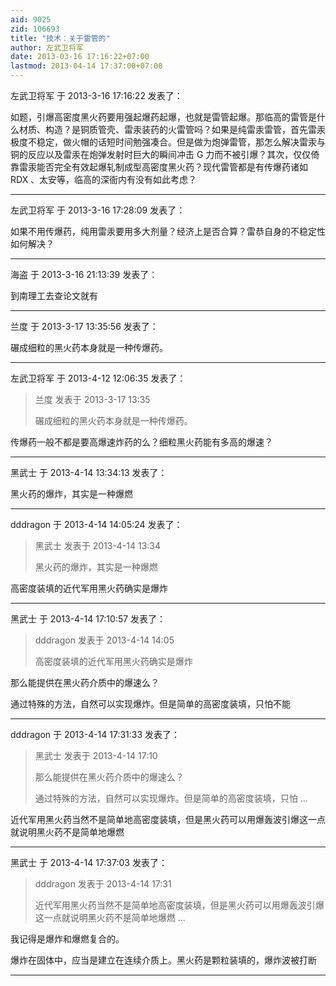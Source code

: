 ```yaml
---
aid: 9025
zid: 106693
title: "技术：关于雷管的"
author: 左武卫将军
date: 2013-03-16 17:16:22+07:00
lastmod: 2013-04-14 17:37:00+07:00
---
```


左武卫将军 于 2013-3-16 17:16:22 发表了：

如题，引爆高密度黑火药要用强起爆药起爆，也就是雷管起爆。那临高的雷管是什么材质、构造？是铜质管壳、雷汞装药的火雷管吗？如果是纯雷汞雷管，首先雷汞极度不稳定，做火帽的话短时间勉强凑合。但是做为炮弹雷管，那怎么解决雷汞与铜的反应以及雷汞在炮弹发射时巨大的瞬间冲击 G 力而不被引爆？其次，仅仅倚靠雷汞能否完全有效起爆轧制成型高密度黑火药？现代雷管都是有传爆药诸如 RDX 、太安等，临高的深衙内有没有如此考虑？

---

左武卫将军 于 2013-3-16 17:28:09 发表了：

如果不用传爆药，纯用雷汞要用多大剂量？经济上是否合算？雷恭自身的不稳定性如何解决？

---

海盗 于 2013-3-16 21:13:39 发表了：

到南理工去查论文就有

---

兰度 于 2013-3-17 13:35:56 发表了：

碾成细粒的黑火药本身就是一种传爆药。

---

左武卫将军 于 2013-4-12 12:06:35 发表了：

> 兰度 发表于 2013-3-17 13:35
>
> 碾成细粒的黑火药本身就是一种传爆药。

传爆药一般不都是要高爆速炸药的么？细粒黑火药能有多高的爆速？

---

黑武士 于 2013-4-14 13:34:13 发表了：

黑火药的爆炸，其实是一种爆燃

---

dddragon 于 2013-4-14 14:05:24 发表了：

> 黑武士 发表于 2013-4-14 13:34
>
> 黑火药的爆炸，其实是一种爆燃

高密度装填的近代军用黑火药确实是爆炸

---

黑武士 于 2013-4-14 17:10:57 发表了：

> dddragon 发表于 2013-4-14 14:05
>
> 高密度装填的近代军用黑火药确实是爆炸

那么能提供在黑火药介质中的爆速么？

通过特殊的方法，自然可以实现爆炸。但是简单的高密度装填，只怕不能

---

dddragon 于 2013-4-14 17:31:33 发表了：

> 黑武士 发表于 2013-4-14 17:10
>
> 那么能提供在黑火药介质中的爆速么？
>
> 通过特殊的方法，自然可以实现爆炸。但是简单的高密度装填，只怕 ...

近代军用黑火药当然不是简单地高密度装填，但是黑火药可以用爆轰波引爆这一点就说明黑火药不是简单地爆燃

---

黑武士 于 2013-4-14 17:37:03 发表了：

> dddragon 发表于 2013-4-14 17:31
>
> 近代军用黑火药当然不是简单地高密度装填，但是黑火药可以用爆轰波引爆这一点就说明黑火药不是简单地爆燃 ...

我记得是爆炸和爆燃复合的。

爆炸在固体中，应当是建立在连续介质上。黑火药是颗粒装填的，爆炸波被打断

---
